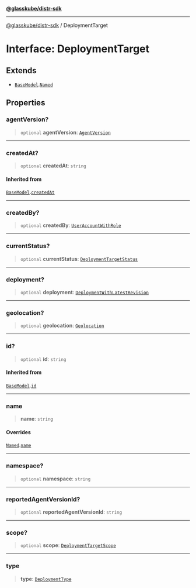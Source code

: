 [**@glasskube/distr-sdk**](../README.md)

---

[@glasskube/distr-sdk](../README.md) / DeploymentTarget

# Interface: DeploymentTarget

## Extends

- [`BaseModel`](BaseModel.md).[`Named`](Named.md)

## Properties

### agentVersion?

> `optional` **agentVersion**: [`AgentVersion`](AgentVersion.md)

---

### createdAt?

> `optional` **createdAt**: `string`

#### Inherited from

[`BaseModel`](BaseModel.md).[`createdAt`](BaseModel.md#createdat)

---

### createdBy?

> `optional` **createdBy**: [`UserAccountWithRole`](UserAccountWithRole.md)

---

### currentStatus?

> `optional` **currentStatus**: [`DeploymentTargetStatus`](DeploymentTargetStatus.md)

---

### deployment?

> `optional` **deployment**: [`DeploymentWithLatestRevision`](DeploymentWithLatestRevision.md)

---

### geolocation?

> `optional` **geolocation**: [`Geolocation`](Geolocation.md)

---

### id?

> `optional` **id**: `string`

#### Inherited from

[`BaseModel`](BaseModel.md).[`id`](BaseModel.md#id)

---

### name

> **name**: `string`

#### Overrides

[`Named`](Named.md).[`name`](Named.md#name)

---

### namespace?

> `optional` **namespace**: `string`

---

### reportedAgentVersionId?

> `optional` **reportedAgentVersionId**: `string`

---

### scope?

> `optional` **scope**: [`DeploymentTargetScope`](../type-aliases/DeploymentTargetScope.md)

---

### type

> **type**: [`DeploymentType`](../type-aliases/DeploymentType.md)
